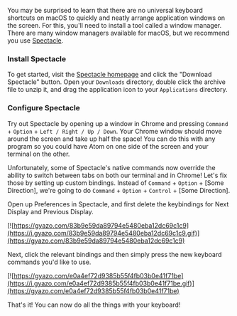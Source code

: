 You may be surprised to learn that there are no universal keyboard shortcuts on macOS to quickly and neatly arrange application windows on the screen. For this, you'll need to install a tool called a window manager. There are many window managers available for macOS, but we recommend you use [Spectacle](https://www.spectacleapp.com/).

### Install Spectacle

To get started, visit the [Spectacle homepage](https://www.spectacleapp.com/) and click the "Download Spectacle" button. Open your `Downloads` directory, double click the archive file to unzip it, and drag the application icon to your `Applications` directory.

### Configure Spectacle

Try out Spectacle by opening up a window in Chrome and pressing `Command` + `Option` + `Left / Right / Up / Down`. Your Chrome window should move around the screen and take up half the space! You can do this with any program so you could have Atom on one side of the screen and your terminal on the other.

Unfortunately, some of Spectacle's native commands now override the ability to switch between tabs on both our terminal and in Chrome! Let's fix those by setting up custom bindings. Instead of `Command` + `Option` + [Some Direction], we're going to do `Command` + `Option` + `Control` + [Some Direction].

Open up Preferences in Spectacle, and first delete the keybindings for Next Display and Previous Display.

[![https://gyazo.com/83b9e59da89794e5480eba12dc69c1c9](https://i.gyazo.com/83b9e59da89794e5480eba12dc69c1c9.gif)](https://gyazo.com/83b9e59da89794e5480eba12dc69c1c9)

Next, click the relevant bindings and then simply press the new keyboard commands you'd like to use.

[![https://gyazo.com/e0a4ef72d9385b55f4fb03b0e41f71be](https://i.gyazo.com/e0a4ef72d9385b55f4fb03b0e41f71be.gif)](https://gyazo.com/e0a4ef72d9385b55f4fb03b0e41f71be)

That's it! You can now do all the things with your keyboard!
